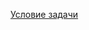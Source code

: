 [Условие задачи](https://docs.google.com/document/d/1DveVy1JNhMHA5AN8yLHLQsQFkIqvee7DxtXVbiXu3q8/edit)